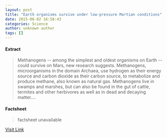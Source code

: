 ```yaml
---
layout: post
title: "Earth organisms survive under low-pressure Martian conditions"
date: 2015-06-02 16:58:43
categories: Science
author: unknown author
tags: []
---
```



#### Extract
>Methanogens -- among the simplest and oldest organisms on Earth -- could survive on Mars, new research suggests. Methanogens, microorganisms in the domain Archaea, use hydrogen as their energy source and carbon dioxide as their carbon source, to metabolize and produce methane, also known as natural gas. Methanogens live in swamps and marshes, but can also be found in the gut of cattle, termites and other herbivores as well as in dead and decaying matter....

#### Factsheet
>factsheet unavailable

[Visit Link](http://www.sciencedaily.com/releases/2015/06/150602125843.htm)


